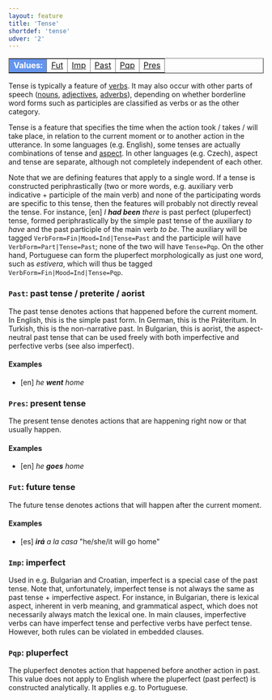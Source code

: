 ```yaml
---
layout: feature
title: 'Tense'
shortdef: 'tense'
udver: '2'
---
```


<table class="typeindex" border="1">
<tr>
  <td style="background-color:cornflowerblue;color:white"><strong>Values:</strong> </td>
  <td><a href="#Fut">Fut</a></td>
  <td><a href="#Imp">Imp</a></td>
  <td><a href="#Past">Past</a></td>
  <td><a href="#Pqp">Pqp</a></td>
  <td><a href="#Pres">Pres</a></td>
</tr>
</table>

Tense is typically a feature of [verbs](u-pos/VERB).
It may also occur with other parts of speech
([nouns](u-pos/NOUN), [adjectives](u-pos/ADJ), [adverbs](u-pos/ADV)),
depending on whether borderline word forms such as participles
are classified as verbs or as the other category.

Tense is a feature that specifies the time when the action took /
takes / will take place, in relation to the current moment or to
another action in the utterance. In some languages (e.g. English),
some tenses are actually combinations of tense and
[aspect](Aspect). In other languages (e.g. Czech), aspect and tense
are separate, although not completely independent of each other.

Note that we are defining features that apply to a single word. If a
tense is constructed periphrastically (two or more words,
e.g. auxiliary verb indicative + participle of the main verb) and none
of the participating words are specific to this tense, then the
features will probably not directly reveal the tense. For instance,
[en] _I <b>had been</b> there_ is past perfect (pluperfect) tense,
formed periphrastically by the simple past tense of the auxiliary _to
have_ and the past participle of the main verb _to be_. The auxiliary
will be tagged `VerbForm=Fin|Mood=Ind|Tense=Past` and the participle
will have `VerbForm=Part|Tense=Past`; none of the two will have
`Tense=Pqp`. On the other hand, Portuguese can form the pluperfect
morphologically as just one word, such as _estivera_, which will thus be tagged
`VerbForm=Fin|Mood=Ind|Tense=Pqp`.

### <a name="Past">`Past`</a>: past tense / preterite / aorist

The past tense denotes actions that happened before the current
moment. In English, this is the simple past form. In German, this is
the Präteritum. In Turkish, this is the non-narrative past.  In
Bulgarian, this is aorist, the aspect-neutral past tense that can be
used freely with both imperfective and perfective verbs (see also
imperfect).

#### Examples

* [en] _he <b>went</b> home_

### <a name="Pres">`Pres`</a>: present tense

The present tense denotes actions that are happening right now or that
usually happen.

#### Examples

* [en] _he <b>goes</b> home_

### <a name="Fut">`Fut`</a>: future tense

The future tense denotes actions that will happen after the current
moment.

#### Examples

* [es] _<b>irá</b> a la casa_ "he/she/it will go home"

### <a name="Imp">`Imp`</a>: imperfect

Used in e.g. Bulgarian and Croatian, imperfect is a special case of
the past tense. Note that, unfortunately, imperfect tense is not
always the same as past tense + imperfective aspect. For instance, in
Bulgarian, there is lexical aspect, inherent in verb meaning, and
grammatical aspect, which does not necessarily always match the
lexical one. In main clauses, imperfective verbs can have imperfect
tense and perfective verbs have perfect tense. However, both rules can
be violated in embedded clauses.

### <a name="Pqp">`Pqp`</a>: pluperfect

The pluperfect denotes action that happened before another action in
past. This value does not apply to English where the pluperfect (past
perfect) is constructed analytically. It applies e.g. to Portuguese.
